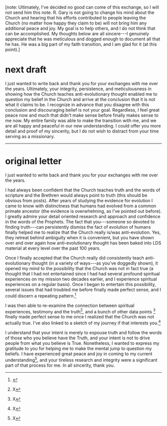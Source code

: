 [note: Ultimately, I've decided no good can come of this exchange, so I will not send him this note.  R. Gary is not going to change his mind about the Church and hearing that his efforts contributed to people leaving the Church (no matter how happy they claim to be) will not bring him any additional peace and joy.  My goal is to help others, and I do not think that can be accomplished.  My thoughts below are all sincere---I genuinely appreciate that he was meticulous and dogged enough to document all that he has.  He was a big part of my faith transition, and I am glad for it (at this point).]

# next draft

I just wanted to write back and thank you for your exchanges with me over the years.  Ultimately, your integrity, persistence, and meticulousness in showing how the Church teaches anti-evolutionary thought enabled me to question my belief in the Church and arrive at the conclusion that it is not what it claims to be.  I recognize in advance that you disagree with this conclusion and discouraging belief is not your goal.  Regardless, I feel great peace now and much that didn't make sense before finally makes sense to me now.  My entire family was able to make the transition with me, and we are all happy and peaceful in our new understanding.  I could offer you more detail and proof of my sincerity, but I do not wish to distract from your time serving as a missionary.

---
# original letter

I just wanted to write back and thank you for your exchanges with me over the years.

I had always been confident that the Church teaches truth and the words of scripture and the Brethren would always point to truth (this should be obvious from posts).  After years of studying the evidence for evolution I came to know with distinctness that humans had evolved from a common primate ancestor (the evidence is overwhelming, as I've pointed out before).  I greatly admire your detail oriented research and approach and confidence in the words of the Prophets.  The fact that you---someone so devoted to finding truth---can persistently dismiss the fact of evolution of humans finally helped me to realize that the Church really is/was anti-evolution.  Yes, they retreat behind ambiguity when it is convenient, but you have shown over and over again how anti-evolutionary thought has been baked into LDS material at every level over the past 100 years.

Once I finally accepted that the Church really did consistently teach anti-evolutionary thought (in a variety of ways---as you've doggedly shown), it opened my mind to the possibility that the Church was not in fact true (a thought that I had not entertained since I had had several profound spiritual experiences on my mission two decades earlier, and I experience spiritual experiences on a regular basis).  Once I began to entertain this possibility, several issues that had troubled me before finally made perfect sense, and I could discern a repeating pattern.[^repeating_pattern]

I was then able to re-examine the connection between spiritual experiences, testimony and the truth[^testimony], and a bunch of other data points [^five_key_facts] finally made perfect sense to me once I realized that the Church was not actually true.  I've also linked to a sketch of my journey if that interests you.[^my_journey]

I understand that your intent is merely to espouse truth and follow the words of those who you believe have the Truth, and your intent is not to drive people from what you believe is True.  Nonetheless, I wanted to express my gratitude to you for helping me to make the mental jump to question my beliefs.  I have experienced great peace and joy in coming to my current understanding[^my_beliefs], and your tireless research and integrity were a significant part of that process for me.  In all sincerity, thank you.

[^repeating_pattern]: <need to write>
[^five_key_facts]: X
[^testimony]: X
[^my_journey]: X
[^my_beliefs]: X
